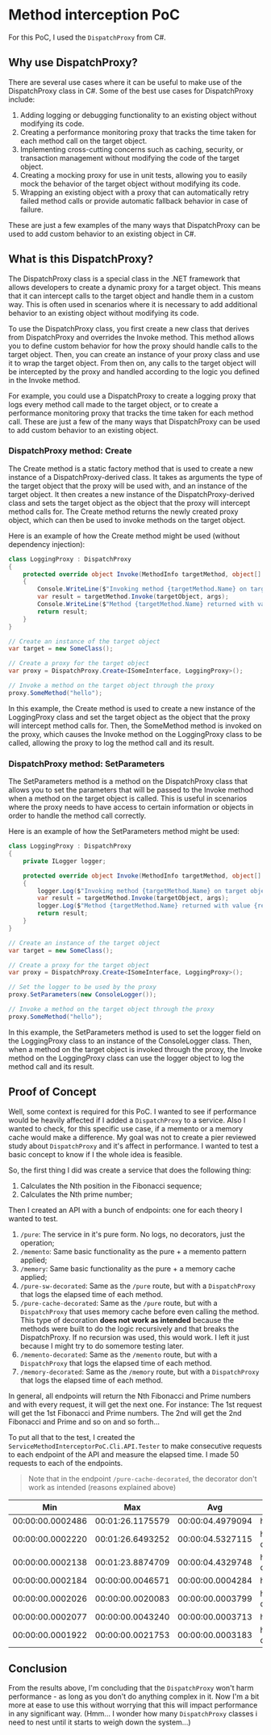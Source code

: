 # Method interception PoC
For this PoC, I used the `DispatchProxy` from C#.

## Why use DispatchProxy?
There are several use cases where it can be useful to make use of the DispatchProxy class in C#. Some of the best use cases for DispatchProxy include:

1. Adding logging or debugging functionality to an existing object without modifying its code.
2. Creating a performance monitoring proxy that tracks the time taken for each method call on the target object.
3. Implementing cross-cutting concerns such as caching, security, or transaction management without modifying the code of the target object.
4. Creating a mocking proxy for use in unit tests, allowing you to easily mock the behavior of the target object without modifying its code.
5. Wrapping an existing object with a proxy that can automatically retry failed method calls or provide automatic fallback behavior in case of failure.

These are just a few examples of the many ways that DispatchProxy can be used to add custom behavior to an existing object in C#.

## What is this DispatchProxy?
The DispatchProxy class is a special class in the .NET framework that allows developers to create a dynamic proxy for a target object. This means that it can intercept calls to the target object and handle them in a custom way. This is often used in scenarios where it is necessary to add additional behavior to an existing object without modifying its code.

To use the DispatchProxy class, you first create a new class that derives from DispatchProxy and overrides the Invoke method. This method allows you to define custom behavior for how the proxy should handle calls to the target object. Then, you can create an instance of your proxy class and use it to wrap the target object. From then on, any calls to the target object will be intercepted by the proxy and handled according to the logic you defined in the Invoke method.

For example, you could use a DispatchProxy to create a logging proxy that logs every method call made to the target object, or to create a performance monitoring proxy that tracks the time taken for each method call. These are just a few of the many ways that DispatchProxy can be used to add custom behavior to an existing object.

### DispatchProxy method: Create
The Create method is a static factory method that is used to create a new instance of a DispatchProxy-derived class. It takes as arguments the type of the target object that the proxy will be used with, and an instance of the target object. It then creates a new instance of the DispatchProxy-derived class and sets the target object as the object that the proxy will intercept method calls for. The Create method returns the newly created proxy object, which can then be used to invoke methods on the target object.

Here is an example of how the Create method might be used (without dependency injection):

```csharp
class LoggingProxy : DispatchProxy
{
    protected override object Invoke(MethodInfo targetMethod, object[] args)
    {
        Console.WriteLine($"Invoking method {targetMethod.Name} on target object");
        var result = targetMethod.Invoke(targetObject, args);
        Console.WriteLine($"Method {targetMethod.Name} returned with value {result}");
        return result;
    }
}

// Create an instance of the target object
var target = new SomeClass();

// Create a proxy for the target object
var proxy = DispatchProxy.Create<ISomeInterface, LoggingProxy>();

// Invoke a method on the target object through the proxy
proxy.SomeMethod("hello");
```

In this example, the Create method is used to create a new instance of the LoggingProxy class and set the target object as the object that the proxy will intercept method calls for. Then, the SomeMethod method is invoked on the proxy, which causes the Invoke method on the LoggingProxy class to be called, allowing the proxy to log the method call and its result.

### DispatchProxy method: SetParameters
The SetParameters method is a method on the DispatchProxy class that allows you to set the parameters that will be passed to the Invoke method when a method on the target object is called. This is useful in scenarios where the proxy needs to have access to certain information or objects in order to handle the method call correctly.

Here is an example of how the SetParameters method might be used:
```csharp
class LoggingProxy : DispatchProxy
{
    private ILogger logger;

    protected override object Invoke(MethodInfo targetMethod, object[] args)
    {
        logger.Log($"Invoking method {targetMethod.Name} on target object");
        var result = targetMethod.Invoke(targetObject, args);
        logger.Log($"Method {targetMethod.Name} returned with value {result}");
        return result;
    }
}

// Create an instance of the target object
var target = new SomeClass();

// Create a proxy for the target object
var proxy = DispatchProxy.Create<ISomeInterface, LoggingProxy>();

// Set the logger to be used by the proxy
proxy.SetParameters(new ConsoleLogger());

// Invoke a method on the target object through the proxy
proxy.SomeMethod("hello");

```

In this example, the SetParameters method is used to set the logger field on the LoggingProxy class to an instance of the ConsoleLogger class. Then, when a method on the target object is invoked through the proxy, the Invoke method on the LoggingProxy class can use the logger object to log the method call and its result.


## Proof of Concept
Well, some context is required for this PoC. I wanted to see if performance would be heavily affected if I added a
`DispatchProxy` to a service. Also I wanted to check, for this specific use case, if a memento or a memory cache 
would make a difference. 
My goal was not to create a pier reviewed study about `DispatchProxy` and it's affect in performance. I wanted to test 
a basic concept to know if I the whole idea is feasible.

So, the first thing I did was create a service that does the following thing:
1. Calculates the Nth position in the Fibonacci sequence;
2. Calculates the Nth prime number;

Then I created an API with a bunch of endpoints: one for each theory I wanted  to test.

1. `/pure`: The service in it's pure form. No logs, no decorators, just the operation;
2. `/memento`: Same basic functionality as the pure + a memento pattern applied;
3. `/memory`: Same basic functionality as the pure + a memory cache applied;
4. `/pure-sw-decorated`: Same as the `/pure` route, but with a `DispatchProxy` that logs the elapsed time of each method.
5. `/pure-cache-decorated`: Same as the `/pure` route, but with a `DispatchProxy` that uses memory cache before even calling the method. 
This type of decoration **does not work as intended** because the methods were built to do the logic recursively and that breaks the DispatchProxy. If no recursion was used, this would work. I left it just because I might try to do somemore testing later.
6. `/memento-decorated`: Same as the `/memento` route, but with a `DispatchProxy` that logs the elapsed time of each method.
7. `/memory-decorated`: Same as the `/memory` route, but with a `DispatchProxy` that logs the elapsed time of each method.

In general, all endpoints will return the Nth Fibonacci and Prime numbers and with every request, it will get the next one. 
For instance: The 1st request will get the 1st Fibonacci and Prime numbers. The 2nd will get the 2nd Fibonacci and Prime and so on and so forth...

To put all that to the test, I created the `ServiceMethodInterceptorPoC.Cli.API.Tester` to make consecutive requests to each endpoint of the API and measure
the elapsed time. I made 50 requests to each of the endpoints.

> Note that in the endpoint `/pure-cache-decorated`, the decorator don't work as intended (reasons explained above) 

| Min                | Max              | Avg              | Url                                         |
|--------------------|------------------|------------------|---------------------------------------------|
| 00:00:00.0002486   | 00:01:26.1175579 | 00:00:04.4979094 | https://localhost:7126/pure                 |
| 00:00:00.0002220   | 00:01:26.6493252 | 00:00:04.5327115 | https://localhost:7126/pure-sw-decorated    |
| 00:00:00.0002138   | 00:01:23.8874709 | 00:00:04.4329748 | https://localhost:7126/pure-cache-decorated |
| 00:00:00.0002184   | 00:00:00.0046571 | 00:00:00.0004284 | https://localhost:7126/memento              |
| 00:00:00.0002026   | 00:00:00.0020083 | 00:00:00.0003799 | https://localhost:7126/memento-decorated    |
| 00:00:00.0002077   | 00:00:00.0043240 | 00:00:00.0003713 | https://localhost:7126/memory               |
| 00:00:00.0001922   | 00:00:00.0021753 | 00:00:00.0003183 | https://localhost:7126/memory-decorated     |


## Conclusion
From the results above, I'm concluding that the `DispatchProxy` won't harm performance - as long as you don't do anything complex in it.
Now I'm a bit more at ease to use this without worrying that this will impact performance in any significant way.
(Hmm... I wonder how many `DispatchProxy` classes i need to nest until it starts to weigh down the system...)